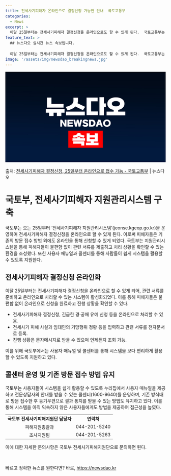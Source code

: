 ```yaml
---
title: 전세사기피해자 온라인으로 결정신청 가능한 안내  국토교통부
categories:
  - News
excerpt: >
  이달 25일부터는 전세사기피해자 결정신청을 온라인으로도 할 수 있게 된다.  국토교통부는 오는 25일부터 전…
feature_text: >
  ## 뉴스다오 실시간 뉴스 속보입니다.

  이달 25일부터는 전세사기피해자 결정신청을 온라인으로도 할 수 있게 된다.  국토교통부는 오는 25일부터 전…
image: '/assets/img/newsdao_breakingnews.jpg'
---
```


![뉴스다오 속보](/assets/img/newsdao_breakingnews.jpg)

<p>출처: <a href="https://newsdao.kr/3660" rel="dofollow">전세사기피해자 결정신청, 25일부터 온라인으로 접수 가능 - 국토교통부</a> | 뉴스다오</p>

<h1>국토부, 전세사기피해자 지원관리시스템 구축</h1>
<p data-ke-size="size16">국토부는 오는 25일부터 ‘전세사기피해자 지원관리시스템’(jeonse.kgeop.go.kr)을 운영하여 전세사기피해자 결정신청을 온라인으로 할 수 있게 된다. 이로써 피해자들은 기존의 방문 접수 방법 외에도 온라인을 통해 신청할 수 있게 되었다. 국토부는 지원관리시스템을 통해 피해자들이 불편함 없이 관련 서류를 제출하고 처리 상황을 확인할 수 있는 환경을 조성했다. 또한 사용자 매뉴얼과 콜센터를 통해 사람들이 쉽게 시스템을 활용할 수 있도록 지원한다.</p>

<h2 data-ke-size="size26">전세사기피해자 결정신청 온라인화</h2>
<p data-ke-size="size16">이달 25일부터는 전세사기피해자 결정신청을 온라인으로 할 수 있게 되어, 관련 서류를 준비하고 온라인으로 처리할 수 있는 시스템이 활성화되었다. 이를 통해 피해자들은 불편함 없이 온라인으로 신청을 완료하고 진행 상황을 확인할 수 있다.</p>
<ul>
  <li>전세사기피해자 결정신청, 긴급한 경·공매 유예 신청 등을 온라인으로 처리할 수 있음.</li>
  <li>전세사기 피해 사실과 임대인의 기망행위 정황 등을 입력하고 관련 서류를 전자문서로 등록.</li>
  <li>진행 상황은 문자메시지로 받을 수 있으며 언제든지 조회 가능.</li>
</ul>
<p data-ke-size="size16">이를 위해 국토부에서는 사용자 매뉴얼 및 콜센터를 통해 시스템을 보다 편리하게 활용할 수 있도록 지원하고 있다.</p>

<h2 data-ke-size="size26">콜센터 운영 및 기존 방문 접수 방법 유지</h2>
<p data-ke-size="size16">국토부는 사용자들이 시스템을 쉽게 활용할 수 있도록 누리집에서 사용자 매뉴얼을 제공하고 전문상담사의 안내를 받을 수 있는 콜센터(1600-9640)를 운영하며, 기존 방식대로 방문 접수한 후 등기우편으로 결과 통지를 받을 수 있는 방법도 유지하고 있다. 이를 통해 시스템을 아직 익숙하지 않은 사용자들에게도 방법을 제공하여 접근성을 높였다.</p>
<table>
  <tr>
    <td style="text-align: center; height: 17px;"><b>국토부 전세사기피해지원단 담당자</b></td>
    <td style="text-align: center; height: 17px;"><b>연락처</b></td>
  </tr>
  <tr>
    <td style="text-align: center; height: 17px;">피해지원총괄과</td>
    <td style="text-align: center; height: 17px;">044-201-5240</td>
  </tr>
  <tr>
    <td style="text-align: center; height: 17px;">조사지원팀</td>
    <td style="text-align: center; height: 17px;">044-201-5263</td>
  </tr>
</table>
<p data-ke-size="size16">이에 대한 자세한 문의사항은 국토부 전세사기피해지원단으로 문의하면 된다.</p>
<p data-ke-size="size16">&nbsp;</p> 

빠르고 정확한 뉴스를 원한다면? 바로, <a href="https://newsdao.kr" rel="dofollow">https://newsdao.kr</a>


